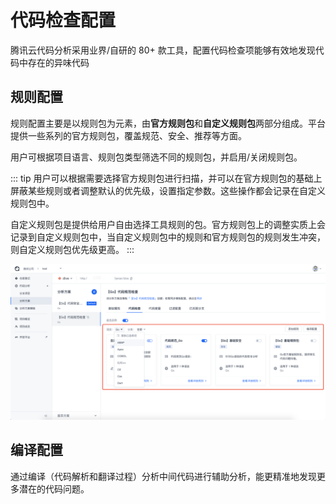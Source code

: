 # 代码检查配置

腾讯云代码分析采用业界/自研的 80+ 款工具，配置代码检查项能够有效地发现代码中存在的异味代码

## 规则配置

规则配置主要是以规则包为元素，由**官方规则包**和**自定义规则包**两部分组成。平台提供一些系列的官方规则包，覆盖规范、安全、推荐等方面。

用户可根据项目语言、规则包类型筛选不同的规则包，并启用/关闭规则包。

::: tip
用户可以根据需要选择官方规则包进行扫描，并可以在官方规则包的基础上屏蔽某些规则或者调整默认的优先级，设置指定参数。这些操作都会记录在自定义规则包中。

自定义规则包是提供给用户自由选择工具规则的包。官方规则包上的调整实质上会记录到自定义规则包中，当自定义规则包中的规则和官方规则包的规则发生冲突，则自定义规则包优先级更高。
:::

![创建项目](../../../images/scheme_codelint_01.png)

## 编译配置

通过编译（代码解析和翻译过程）分析中间代码进行辅助分析，能更精准地发现更多潜在的代码问题。
